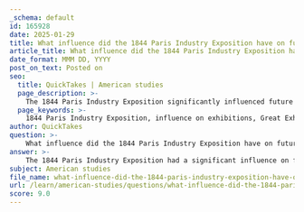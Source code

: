 ```yaml
---
_schema: default
id: 165928
date: 2025-01-29
title: What influence did the 1844 Paris Industry Exposition have on future exhibitions?
article_title: What influence did the 1844 Paris Industry Exposition have on future exhibitions?
date_format: MMM DD, YYYY
post_on_text: Posted on
seo:
  title: QuickTakes | American studies
  page_description: >-
    The 1844 Paris Industry Exposition significantly influenced future exhibitions, particularly the Great Exhibition of 1851, by establishing models for organization, highlighting industrialization, fostering international collaboration, and inspiring national exhibitions.
  page_keywords: >-
    1844 Paris Industry Exposition, influence on exhibitions, Great Exhibition 1851, organization and presentation, industrialization, international collaboration, cultural significance, national exhibitions, World Expos, technological advancements
author: QuickTakes
question: >-
    What influence did the 1844 Paris Industry Exposition have on future exhibitions?
answer: >-
    The 1844 Paris Industry Exposition had a significant influence on future exhibitions, particularly the Great Exhibition of 1851. Here are some key aspects of its impact:\n\n1. **Model for Organization and Presentation**: The 1844 Exposition served as a prototype for the organization and layout of subsequent international exhibitions. It demonstrated effective ways to showcase industrial and artistic achievements, which were emulated in later events, including the Great Exhibition.\n\n2. **Emphasis on Industrialization**: The Paris Exposition highlighted the growing importance of industrialization and innovation in Europe. This focus on industry not only shaped the narrative of the Great Exhibition but also influenced the themes of future exhibitions, which increasingly centered around technological advancements and industrial progress.\n\n3. **International Collaboration**: The 1844 Exposition set a precedent for international participation, encouraging countries to display their best products and innovations. This spirit of collaboration and competition among nations became a hallmark of future exhibitions, fostering a global dialogue about industrial and cultural achievements.\n\n4. **Cultural Significance**: By showcasing the artistic achievements alongside industrial ones, the 1844 Exposition underscored the relationship between art and industry. This dual focus was carried forward into the Great Exhibition, which aimed to celebrate not just technological progress but also cultural and artistic contributions from various nations.\n\n5. **Inspiration for National Exhibitions**: Following the success of the 1844 Exposition, many countries began to organize their own national exhibitions, which contributed to the proliferation of similar events across Europe and beyond. This trend ultimately led to the establishment of a series of World Expos, further expanding the concept of international exhibitions.\n\nIn summary, the 1844 Paris Industry Exposition played a crucial role in shaping the framework, themes, and international character of future exhibitions, particularly the Great Exhibition of 1851, and laid the groundwork for the tradition of global exhibitions that continues today.
subject: American studies
file_name: what-influence-did-the-1844-paris-industry-exposition-have-on-future-exhibitions.md
url: /learn/american-studies/questions/what-influence-did-the-1844-paris-industry-exposition-have-on-future-exhibitions
score: 9.0
---
```


&nbsp;